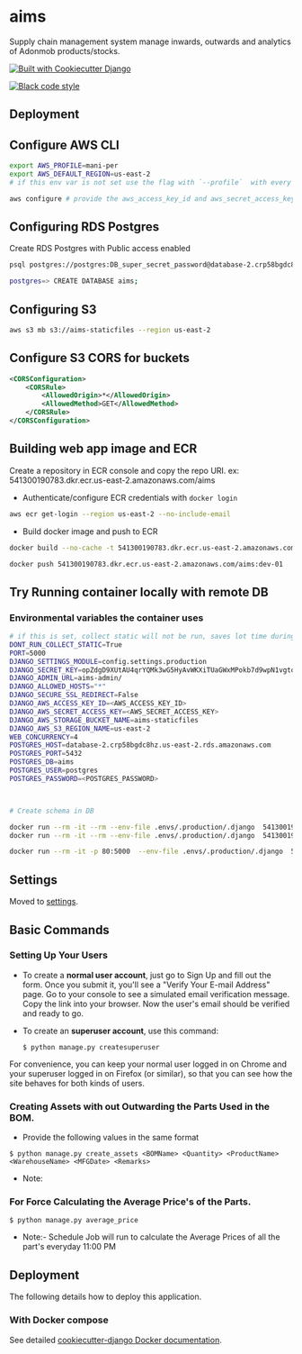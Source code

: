 aims
====

Supply chain management system manage inwards, outwards and analytics of
Adonmob products/stocks.

[![Built with Cookiecutter Django](https://img.shields.io/badge/built%20with-Cookiecutter%20Django-ff69b4.svg)](https://github.com/pydanny/cookiecutter-django/)

[![ Black code style](https://img.shields.io/badge/code%20style-black-000000.svg)](https://github.com/ambv/black)



Deployment
----------
## Configure AWS CLI

```bash
export AWS_PROFILE=mani-per
export AWS_DEFAULT_REGION=us-east-2
# if this env var is not set use the flag with `--profile`  with every aws cli command. 

aws configure # provide the aws_access_key_id and aws_secret_access_keys

```



## Configuring RDS Postgres

Create RDS Postgres with Public access enabled

```bash
psql postgres://postgres:DB_super_secret_password@database-2.crp58bgdc8hz.us-east-2.rds.amazonaws.com:5432

postgres=> CREATE DATABASE aims;


```



## Configuring S3

```bash
aws s3 mb s3://aims-staticfiles --region us-east-2

```

## Configure S3 CORS for buckets


```xml
<CORSConfiguration>
	<CORSRule>
		<AllowedOrigin>*</AllowedOrigin>
		<AllowedMethod>GET</AllowedMethod>
	</CORSRule>
</CORSConfiguration>
```


## Building web app image and ECR


Create a repository in ECR console and copy the repo URI. ex: 541300190783.dkr.ecr.us-east-2.amazonaws.com/aims

- Authenticate/configure ECR credentials with `docker login`

```bash
aws ecr get-login --region us-east-2 --no-include-email

```


- Build docker image and push to ECR
```bash
docker build --no-cache -t 541300190783.dkr.ecr.us-east-2.amazonaws.com/aims:dev-01 -f ./compose/production/django/Dockerfile .

docker push 541300190783.dkr.ecr.us-east-2.amazonaws.com/aims:dev-01

```


## Try Running container locally with remote DB

### Environmental variables the container uses

```bash
# if this is set, collect static will not be run, saves lot time during deployment without changes.
DONT_RUN_COLLECT_STATIC=True
PORT=5000
DJANGO_SETTINGS_MODULE=config.settings.production
DJANGO_SECRET_KEY=opZdgD9XUtAU4qrYQMk3wG5HyAvWKXiTUaGWxMPokb7d9wpN1vgtoGWSKA8yEps7
DJANGO_ADMIN_URL=aims-admin/
DJANGO_ALLOWED_HOSTS="*"
DJANGO_SECURE_SSL_REDIRECT=False
DJANGO_AWS_ACCESS_KEY_ID=<AWS_ACCESS_KEY_ID>
DJANGO_AWS_SECRET_ACCESS_KEY=<AWS_SECRET_ACCESS_KEY>
DJANGO_AWS_STORAGE_BUCKET_NAME=aims-staticfiles
DJANGO_AWS_S3_REGION_NAME=us-east-2
WEB_CONCURRENCY=4
POSTGRES_HOST=database-2.crp58bgdc8hz.us-east-2.rds.amazonaws.com
POSTGRES_PORT=5432
POSTGRES_DB=aims
POSTGRES_USER=postgres
POSTGRES_PASSWORD=<POSTGRES_PASSWORD>
```


```bash


# Create schema in DB

docker run --rm -it --rm --env-file .envs/.production/.django  541300190783.dkr.ecr.us-east-2.amazonaws.com/aims:dev-01 python manage.py migrate
docker run --rm -it --rm --env-file .envs/.production/.django  541300190783.dkr.ecr.us-east-2.amazonaws.com/aims:dev-01 python manage.py createsuperuser

docker run --rm -it -p 80:5000  --env-file .envs/.production/.django  541300190783.dkr.ecr.us-east-2.amazonaws.com/aims:dev-01 /start


```





Settings
--------

Moved to
[settings](http://cookiecutter-django.readthedocs.io/en/latest/settings.html).

Basic Commands
--------------

### Setting Up Your Users

-   To create a **normal user account**, just go to Sign Up and fill out
    the form. Once you submit it, you'll see a "Verify Your E-mail
    Address" page. Go to your console to see a simulated email
    verification message. Copy the link into your browser. Now the
    user's email should be verified and ready to go.
-   To create an **superuser account**, use this command:

        $ python manage.py createsuperuser

For convenience, you can keep your normal user logged in on Chrome and
your superuser logged in on Firefox (or similar), so that you can see
how the site behaves for both kinds of users.


### Creating Assets with out Outwarding the Parts Used in the BOM. 
- 	Provide the following values in the same format

```
$ python manage.py create_assets <BOMName> <Quantity> <ProductName> <WarehouseName> <MFGDate> <Remarks>
```

- 	Note: 

### For Force Calculating the Average Price's of the Parts. 

```
$ python manage.py average_price
```
-	Note:- Schedule Job will run to calculate the Average Prices of all the part's everyday 11:00 PM

Deployment
----------

The following details how to deploy this application.

### With Docker compose

See detailed [cookiecutter-django Docker
documentation](http://cookiecutter-django.readthedocs.io/en/latest/deployment-with-docker.html).

